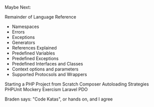 Maybe Next:

Remainder of Language Reference
- Namespaces
- Errors
- Exceptions
- Generators
- References Explained
- Predefined Variables
- Predefined Exceptions
- Predefined Interfaces and Classes
- Context options and parameters
- Supported Protocsols and Wrappers

Starting a PHP Project from Scratch
Composer
Autoloading Strategies
PHPUnit
Mockery
Exercism
Laravel
PDO

Braden says: "Code Katas", or hands on, and I agree